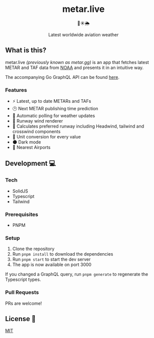 <h1 align="center">metar.live </h1>
<p align="center">🛫☀️🌦</p>
<p align="center">Latest worldwide aviation weather</p>

## What is this?

metar.live <i>(previously known as metar.gg)</i> is an app that fetches latest METAR and TAF data from
[NOAA](https://www.aviationweather.gov) and presents it in an intuitive way.

The accompanying Go GraphQL API can be found [here](https://github.com/benjasper/metar.live-backend).

### Features

- ⚡ Latest, up to date METARs and TAFs
- 🕑 Next METAR publishing time prediction
- 🔄 Automatic polling for weather updates
- 🧭 Runway wind renderer
- 💨 Calculates preferred runway including Headwind, tailwind and crosswind components
- 🔄 Unit conversion for every value
- 🌑 Dark mode
- 🛬 Nearest Airports

## Development 💻

### Tech

- SolidJS
- Typescript
- Tailwind

### Prerequisites

- PNPM

### Setup

1. Clone the repository
2. Run `pnpm install` to download the dependencies
3. Run `pnpm start` to start the dev server
4. The app is now available on port 3000

If you changed a GraphQL query, run `pnpm generate` to regenerate the Typescript types.

### Pull Requests

PRs are welcome!

## License 📝

[MIT](LICENSE)
